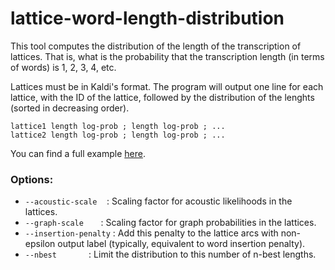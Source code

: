 # lattice-word-length-distribution

This tool computes the distribution of the length of the transcription of lattices.
That is, what is the probability that the transcription length (in terms of words) is 1, 2, 3, 4, etc.

Lattices must be in Kaldi's format. The program will output one line for each lattice, with the ID
of the lattice, followed by the distribution of the lenghts (sorted in decreasing order). 

```
lattice1 length log-prob ; length log-prob ; ...
lattice2 length log-prob ; length log-prob ; ...
```

You can find a full example [here](egs/README.md).

### Options:

- `--acoustic-scale`    : Scaling factor for acoustic likelihoods in the lattices.
- `--graph-scale`       : Scaling factor for graph probabilities in the lattices.
- `--insertion-penalty` : Add this penalty to the lattice arcs with non-epsilon output label (typically, equivalent to word insertion penalty).
- `--nbest`             : Limit the distribution to this number of n-best lengths.
```
